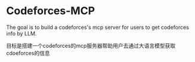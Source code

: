 # Codeforces-MCP

The goal is to build a codeforces's mcp server for users to get codeforces info by LLM.

目标是搭建一个codeforces的mcp服务器帮助用户去通过大语言模型获取cdoeforces的信息